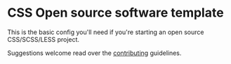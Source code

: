 # CSS Open source software template

This is the basic config you'll need if you're starting an open source CSS/SCSS/LESS project.

Suggestions welcome read over the [contributing](/CONTRIBUTING.md) guidelines.
